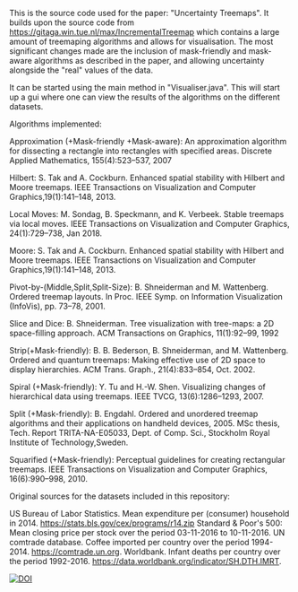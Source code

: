 This is the source code used for the paper: "Uncertainty Treemaps". It builds upon the source code from https://gitaga.win.tue.nl/max/IncrementalTreemap which contains a large amount of treemaping algorithms and allows for visualisation. The most significant changes made are the inclusion of mask-friendly and mask-aware algorithms as described in the paper, and allowing uncertainty alongside the "real" values of the data. 

It can be started using the main method in "Visualiser.java". This will start up a gui where one can view the results of the algorithms on the different datasets.



Algorithms implemented:

Approximation (+Mask-friendly +Mask-aware): An approximation algorithm for dissecting a rectangle into rectangles with specified areas. Discrete Applied Mathematics, 155(4):523–537, 2007

Hilbert: 							S. Tak and A. Cockburn. Enhanced spatial stability with Hilbert and Moore treemaps. IEEE Transactions on Visualization and Computer Graphics,19(1):141–148, 2013.

Local Moves: 						M. Sondag, B. Speckmann, and K. Verbeek. Stable treemaps via local moves. IEEE Transactions on Visualization and Computer Graphics, 24(1):729–738, Jan 2018.

Moore: 								S. Tak and A. Cockburn. Enhanced spatial stability with Hilbert and Moore treemaps. IEEE Transactions on Visualization and Computer Graphics,19(1):141–148, 2013.

Pivot-by-(Middle,Split,Split-Size): B. Shneiderman and M. Wattenberg. Ordered treemap layouts. In Proc. IEEE Symp. on Information Visualization (InfoVis), pp. 73–78, 2001.

Slice and Dice: 					B. Shneiderman. Tree visualization with tree-maps: a 2D space-filling approach. ACM Transactions on Graphics, 11(1):92–99, 1992

Strip(+Mask-friendly): 								B. B. Bederson, B. Shneiderman, and M. Wattenberg. Ordered and quantum treemaps: Making effective use of 2D space to display hierarchies. ACM Trans. Graph., 21(4):833–854, Oct. 2002.

Spiral (+Mask-friendly): 							Y. Tu and H.-W. Shen. Visualizing changes of hierarchical data using treemaps. IEEE TVCG, 13(6):1286–1293, 2007.

Split (+Mask-friendly): 								B. Engdahl. Ordered and unordered treemap algorithms and their applications on handheld devices, 2005. MSc thesis, Tech. Report TRITA-NA-E05033, Dept. of Comp. Sci., Stockholm Royal Institute of Technology,Sweden.

Squarified (+Mask-friendly):  						Perceptual guidelines for creating rectangular treemaps. IEEE Transactions on Visualization and Computer Graphics, 16(6):990–998, 2010.





Original sources for the datasets included in this repository:

US Bureau of Labor Statistics. Mean expenditure per (consumer) household in 2014. https://stats.bls.gov/cex/programs/r14.zip
Standard & Poor's 500: Mean closing price per stock over the period 03-11-2016 to 10-11-2016.
UN comtrade database. Coffee imported per country over the period 1994-2014. https://comtrade.un.org. 
Worldbank. Infant deaths per country over the period 1992-2016. https://data.worldbank.org/indicator/SH.DTH.IMRT.



[![DOI](https://zenodo.org/badge/235584718.svg)](https://zenodo.org/badge/latestdoi/235584718)

